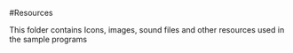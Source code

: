 #Resources

This folder contains Icons, images, sound files and other resources used in the sample programs
